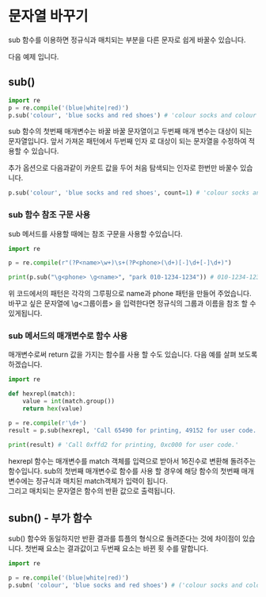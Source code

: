 # 문자열 바꾸기

sub 함수를 이용하면 정규식과 매치되는 부분을 다른 문자로 쉽게 바꿀수 있습니다.

다음 예제 입니다.

## sub()

```python
import re
p = re.compile('(blue|white|red)')
p.sub('colour', 'blue socks and red shoes') # 'colour socks and colour shoes'
```

sub 함수의 첫번째 매개변수는 바꿀 바꿀 문자열이고 두번째 매개 변수는 대상이 되는 문자열입니다. 앞서 가져온 패턴에서 두번째 인자 로 대상이 되는 문자열을 수정하여 적용할 수 있습니다.

추가 옵션으로 다음과같이 카운트 값을 두어 처음 탐색되는 인자로 한번만 바꿀수 있습니다.

```python
p.sub('colour', 'blue socks and red shoes', count=1) # 'colour socks and red shoes'
```

### sub 함수 참조 구문 사용

sub 메서드를 사용할 때에는 참조 구문을 사용할 수있습니다.

```python
import re

p = re.compile(r"(?P<name>\w+)\s+(?P<phone>(\d+)[-]\d+[-]\d+)")

print(p.sub("\g<phone> \g<name>", "park 010-1234-1234")) # 010-1234-1234 park
```

위 코드에서의 패턴은 각각의 그루핑으로 name과 phone 패턴을 만들어 주었습니다.\
바꾸고 싶은 문자열에 \g<그룹이름> 을 입력한다면 정규식의 그룹과 이름을 참조 할 수 있게됩니다.

### sub 메서드의 매개변수로 함수 사용

매개변수로써 return 값을 가지는 함수를 사용 할 수도 있습니다. 다음 예를 살펴 보도록 하겠습니다.

```python
import re

def hexrepl(match):
    value = int(match.group())
    return hex(value)

p = re.compile(r'\d+')
result = p.sub(hexrepl, 'Call 65490 for printing, 49152 for user code.')

print(result) # 'Call 0xffd2 for printing, 0xc000 for user code.'
```

hexrepl 함수는 매개변수를 match 객체를 입력으로 받아서 16진수로 변환해 돌려주는 함수입니다. sub의 첫번째 매개변수로 함수를 사용 할 경우에 해당 함수의 첫번째 매개변수에는 정규식과 매치된 match객체가 입력이 됩니다.\
그리고 매치되는 문자열은 함수의 반환 값으로 출력됩니다.

## subn() - 부가 함수

sub() 함수와 동일하지만 반환 결과를 튜플의 형식으로 돌려준다는 것에 차이점이 있습니다. 첫번째 요소는 결과값이고 두번째 요소는 바뀐 횟 수를 말합니다.

```python
import re

p = re.compile('(blue|white|red)')
p.subn( 'colour', 'blue socks and red shoes') # ('colour socks and colour shoes', 2)
```
